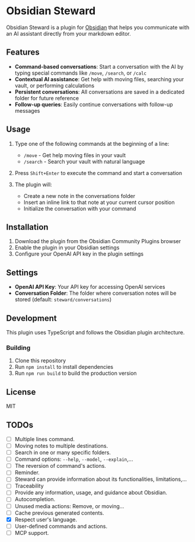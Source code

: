 # Obsidian Steward

Obsidian Steward is a plugin for [Obsidian](https://obsidian.md) that helps you communicate with an AI assistant directly from your markdown editor.

## Features

- **Command-based conversations**: Start a conversation with the AI by typing special commands like `/move`, `/search`, or `/calc`
- **Contextual AI assistance**: Get help with moving files, searching your vault, or performing calculations
- **Persistent conversations**: All conversations are saved in a dedicated folder for future reference
- **Follow-up queries**: Easily continue conversations with follow-up messages

## Usage

1. Type one of the following commands at the beginning of a line:
   - `/move` - Get help moving files in your vault
   - `/search` - Search your vault with natural language
2. Press `Shift+Enter` to execute the command and start a conversation

3. The plugin will:

   - Create a new note in the conversations folder
   - Insert an inline link to that note at your current cursor position
   - Initialize the conversation with your command

## Installation

1. Download the plugin from the Obsidian Community Plugins browser
2. Enable the plugin in your Obsidian settings
3. Configure your OpenAI API key in the plugin settings

## Settings

- **OpenAI API Key**: Your API key for accessing OpenAI services
- **Conversation Folder**: The folder where conversation notes will be stored (default: `steward/conversations`)

## Development

This plugin uses TypeScript and follows the Obsidian plugin architecture.

### Building

1. Clone this repository
2. Run `npm install` to install dependencies
3. Run `npm run build` to build the production version

## License

MIT

## TODOs

- [ ] Multiple lines command.
- [ ] Moving notes to multiple destinations.
- [ ] Search in one or many specific folders.
- [ ] Command options: `--help`, `--model`, `--explain`,...
- [ ] The reversion of command's actions.
- [ ] Reminder.
- [ ] Steward can provide information about its functionalities, limitations,...
- [ ] Traceability
- [ ] Provide any information, usage, and guidance about Obsidian.
- [ ] Autocompletion.
- [ ] Unused media actions: Remove, or moving...
- [ ] Cache previous generated contents.
- [x] Respect user's language.
- [ ] User-defined commands and actions.
- [ ] MCP support.

